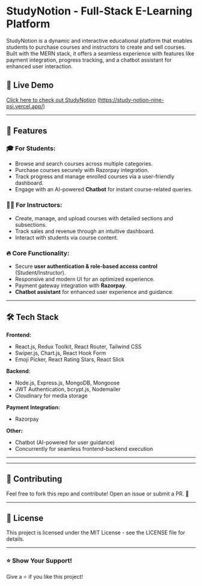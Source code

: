 # StudyNotion - Full-Stack E-Learning Platform

StudyNotion is a dynamic and interactive educational platform that enables students to purchase courses and instructors to create and sell courses. Built with the MERN stack, it offers a seamless experience with features like payment integration, progress tracking, and a chatbot assistant for enhanced user interaction.

## 🚀 Live Demo
[Click here to check out StudyNotion](#) (https://study-notion-nine-psi.vercel.app/)

---

## 📌 Features

### 🎓 For Students:
- Browse and search courses across multiple categories.
- Purchase courses securely with Razorpay integration.
- Track progress and manage enrolled courses via a user-friendly dashboard.
- Engage with an AI-powered **Chatbot** for instant course-related queries.

### 👨‍🏫 For Instructors:
- Create, manage, and upload courses with detailed sections and subsections.
- Track sales and revenue through an intuitive dashboard.
- Interact with students via course content.

### 🔥 Core Functionality:
- Secure **user authentication & role-based access control** (Student/Instructor).
- Responsive and modern UI for an optimized experience.
- Payment gateway integration with **Razorpay**.
- **Chatbot assistant** for enhanced user experience and guidance.

---

## 🛠️ Tech Stack

**Frontend:**
- React.js, Redux Toolkit, React Router, Tailwind CSS
- Swiper.js, Chart.js, React Hook Form
- Emoji Picker, React Rating Stars, React Slick

**Backend:**
- Node.js, Express.js, MongoDB, Mongoose
- JWT Authentication, bcrypt.js, Nodemailer
- Cloudinary for media storage

**Payment Integration:**
- Razorpay

**Other:**
- Chatbot (AI-powered for user guidance)
- Concurrently for seamless frontend-backend execution

---

---

## 🤝 Contributing
Feel free to fork this repo and contribute! Open an issue or submit a PR. 🚀

---

## 📜 License
This project is licensed under the MIT License - see the LICENSE file for details.

---

### ⭐ Show Your Support!
Give a ⭐ if you like this project!
